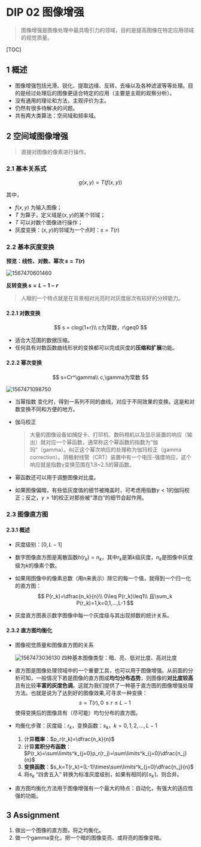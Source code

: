 # DIP 02 图像增强

> 图像增强是图像处理中最具吸引力的领域，目的是提高图像在特定应用领域的视觉质量。

[TOC]

## 1 概述

* 图像增强包括光滑、锐化、提取边缘、反转、去噪以及各种滤波等等处理。目的是经过处理后的图像更适合特定的应用（主要是主观的观察分析）。
* 没有通用的理论和方法，主观评价为主。
* 仍然有很多待解决的问题。
* 共有两大类算法：空间域和频率域。

## 2 空间域图像增强

> 直接对图像的像素进行操作。

### 2.1 基本关系式

$$
g(x,y)=T\big(f(x,y)\big)
$$

其中，

* $f(x,y)$ 为输入图像；
* $T$ 为算子，定义域是$(x,y)$的某个邻域；
* $T$ 可以对数个图像进行操作；
* 灰度变换：$(x,y)$的邻域为一个点时：$s=T(r)$

### 2.2 基本灰度变换

**预览：线性、对数、幂次 $s=T(r)$**

![1567470601460](/home/karl/.config/Typora/typora-user-images/1567470601460.png) 

**反转变换 $s=L-1-r$**

> 人眼的一个特点就是在背景相对光亮时对灰度层次有较好的分辨能力。

####  2.2.1 对数变换

$$
s = clog(1+r)\\
c为常数，r\geq0
$$

* 适合大范围的数据压缩。
* 任何具有对数函数曲线形状的变换都可以完成灰度的**压缩和扩展**功能。 

#### 2.2.2 幂次变换

$$
s=Cr^\gamma\\
c,\gamma为常数
$$

![1567471098750](/home/karl/.config/Typora/typora-user-images/1567471098750.png)

* 当幂指数     变化时，得到一系列不同的曲线，对应于不同效果的变换。这是和对数变换不同和方便的地方。

* 伽马校正

  > 大量的图像设备如捕捉卡、打印机、数码相机以及显示装置的响应（输出）就对应一个幂函数，通常称这个幂函数的指数为“伽玛”（gamma）。纠正这个幂次响应的处理称为伽玛校正（gamma correction）。阴极射线管（CRT）装置中有一个电压-强度响应，这个响应就是指数γ变换范围在1.8~2.5的幂函数。 

* 幂函数还可以用于调整图像对比度。
* 如果图像偏暗，有些低灰度值的细节被掩盖时，可考虑用指数$\gamma<1$的伽玛校正；反之，$\gamma>1$的校正对那些被“漂白”的细节会起作用。

### 2.3 图像直方图

#### 2.3.1 概述

* 灰度级别：$[0,L-1]$

* 数字图像直方图是离散函数$h(r_k)=n_k$，其中$r_k$是第$k$级灰度，$n_k$是图像中灰度级为$k$的像素个数。

* 如果用图像中的像素总数（用n来表示）除它的每一个值，就得到一个归一化的直方图：
  $$
  P(r_k)=\dfrac{n_k}{n}\\
  0\leq P(r_k)\leq1\\
  且\sum_k P(r_k)=1,k=0,1,...,L-1
  $$
  

* 灰度直方图表示数字图像中每一个灰度级与其出现频数的统计关系。

#### 2.3.2 直方图均衡化

* 图像视觉质量和图像直方图的关系

  ![1567473036130](/home/karl/.config/Typora/typora-user-images/1567473036130.png) 四种基本图像类型：暗、亮、低对比度、高对比度

* 直方图是图像处理领域中的一个重要工具，也可以用于图像增强。从前面的分析可知，一般情况下若是图像的直方图成**均匀分布态势**，则图像的**对比度较高**且有比较**丰富的灰度色调**。这就为我们提供了一种基于直方图的图像增强处理方法。也就是说为了达到好的图像效果,可寻求一种变换：
  $$
  s =T (r),0\leq r\leq L-1
  $$
  使得变换后的图像具有（尽可能）均匀分布的直方图。

* 均衡化步骤：灰度级：$r_k$，变换函数：$s_k$，$k=0,1,2,...,L-1$

  1. 计算**概率**：$p_r(r_k)=\dfrac{n_k}{n}$
  2. 计算**累积分布函数**：$P(r_k)=\sum\limits^k_{j=0}p_r(r_j)=\sum\limits^k_{j=0}\dfrac{n_j}{n}$
  3. **变换函数**：$s_k=T(r_k)=(L-1)\times\sum\limits^k_{j=0}\dfrac{n_j}{n}$
  4. 将$s_k$ “四舍五入” 转换为标准灰度级别，如果有相同的$\lceil s_k\rceil$，则合并。

* 直方图均衡化方法用于图像增强有一个最大的特点：自动化，有强大的适应性强的功能。



## 3 Assignment

1. 做出一个图像的直方图，将之均衡化。
2. 做一个gamma变化，把一个暗的图像变亮、或将亮的图像变暗。 

